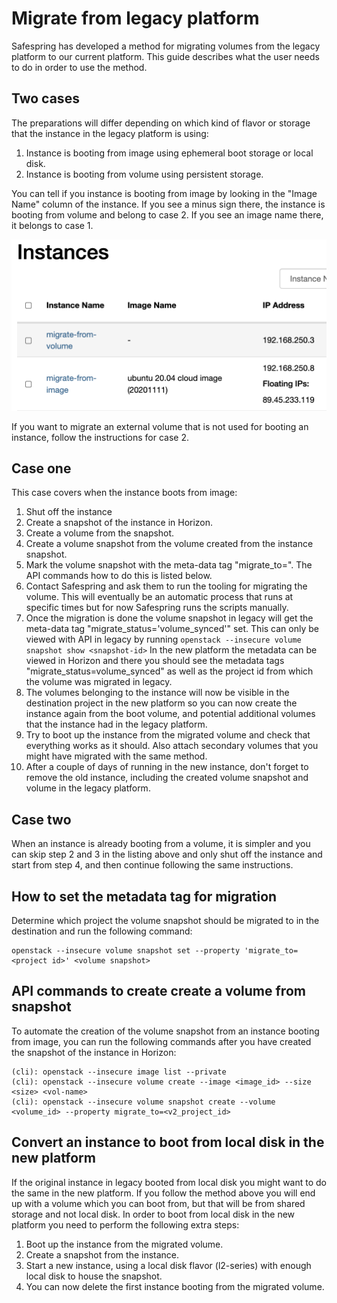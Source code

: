 # Migrate from legacy platform

Safespring has developed a method for migrating volumes from the legacy platform to our
current platform. This guide describes what the user needs to do in order to use the method. 

## Two cases
The preparations will differ depending on which kind of flavor or storage that the instance in the legacy platform is using:

1. Instance is booting from image using ephemeral boot storage or local disk.
2. Instance is booting from volume using persistent storage.

You can tell if you instance is booting from image by looking in the "Image Name" column of the instance. If you see a minus sign there, the instance is booting from volume and belong to case 2. If you see an image name there, it belongs to case 1.

![image](../images/volume-or-image.png)

If you want to migrate an external volume that is not used for booting an instance, follow the instructions for case 2.

## Case one
This case covers when the instance boots from image:

1. Shut off the instance
2. Create a snapshot of the instance in Horizon.
3. Create a volume from the snapshot.
4. Create a volume snapshot from the volume created from the instance snapshot.
5. Mark the volume snapshot with the meta-data tag "migrate_to=<project-id of project i v2 to where the volume should be migrated>". The API commands how to do this is listed below.
6. Contact Safespring and ask them to run the tooling for migrating the volume. This will eventually be an automatic process that runs at specific times but for now Safespring runs the scripts manually.
7. Once the migration is done the volume snapshot in legacy will get the meta-data tag "migrate_status='volume_synced'" set. This can only be viewed with API in legacy by running ```openstack --insecure volume snapshot show <snapshot-id>```
In the new platform the metadata can be viewed in Horizon and there you should see the metadata tags "migrate_status=volume_synced" as well as the project id from which the volume was migrated in legacy.
8. The volumes belonging to the instance will now be visible in the destination project in the new platform so you can now create the instance again from the boot volume, and potential additional volumes that the instance had in the legacy platform.
9. Try to boot up the instance from the migrated volume and check that everything works as it should. Also attach secondary volumes that you might have migrated with the same method.
10. After a couple of days of running in the new instance, don't forget to remove the old instance, including the created volume snapshot and volume in the legacy platform.

## Case two
When an instance is already booting from a volume, it is simpler and you can skip step 2 and 3 in the listing above and only shut off the instance and start from step 4, and then continue following the same instructions.

## How to set the metadata tag for migration 

Determine which project the volume snapshot should be migrated to in the destination and run the
following command:

```
openstack --insecure volume snapshot set --property 'migrate_to=<project id>' <volume snapshot>
```

## API commands to create create a volume from snapshot
To automate the creation of the volume snapshot from an instance booting from image, you can run the following commands after you have created the snapshot of the instance in Horizon:
```code
(cli): openstack --insecure image list --private
(cli): openstack --insecure volume create --image <image_id> --size <size> <vol-name>
(cli): openstack --insecure volume snapshot create --volume <volume_id> --property migrate_to=<v2_project_id>
```

## Convert an instance to boot from local disk in the new platform
If the original instance in legacy booted from local disk you might want to do the same in the new platform. 
If you follow the method above you will end up with a volume which you can boot from, but that will be from shared
storage and not local disk. In order to boot from local disk in the new platform you need to perform the following extra steps:

1. Boot up the instance from the migrated volume.
2. Create a snapshot from the instance.
3. Start a new instance, using a local disk flavor (l2-series) with enough local disk to house the snapshot.
4. You can now delete the first instance booting from the migrated volume. 
